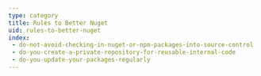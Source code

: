 ```yaml
---
type: category
title: Rules to Better Nuget
uid: rules-to-better-nuget
index:
 - do-not-avoid-checking-in-nuget-or-npm-packages-into-source-control
 - do-you-create-a-private-repository-for-reusable-internal-code
 - do-you-update-your-packages-regularly
---
```




